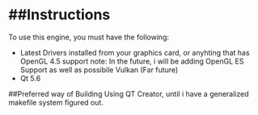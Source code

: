 ##Instructions
======
To use this engine, you must have the following:
* Latest Drivers installed from your graphics card, or anyhting that has OpenGL 4.5 support
  note: In the future, i will be adding OpenGL ES Support as well as possibile Vulkan (Far future)
* Qt 5.6

##Preferred way of Building
Using QT Creator, until i have a generalized makefile system figured out.
